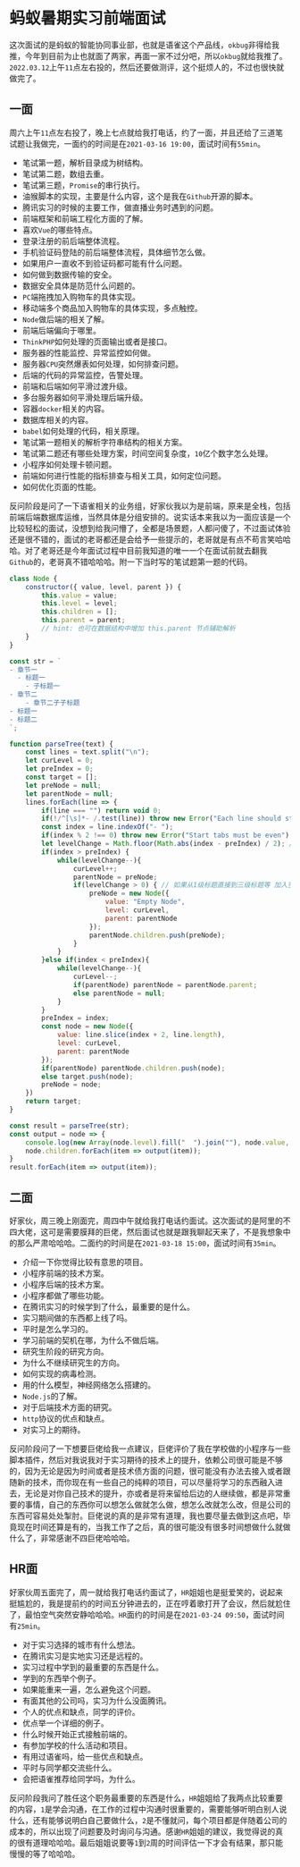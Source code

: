# 蚂蚁暑期实习前端面试
这次面试的是蚂蚁的智能协同事业部，也就是语雀这个产品线，`okbug`非得给我推，今年到目前为止也就面了两家，再面一家不过分吧，所以`okbug`就给我推了。`2022.03.12`上午`11`点左右投的，然后还要做测评，这个挺烦人的，不过也很快就做完了。

## 一面
周六上午`11`点左右投了，晚上七点就给我打电话，约了一面，并且还给了三道笔试题让我做完，一面约的时间是在`2021-03-16 19:00`，面试时间有`55min`。

* 笔试第一题，解析目录成为树结构。
* 笔试第二题，数组去重。
* 笔试第三题，`Promise`的串行执行。
* 油猴脚本的实现，主要是什么内容，这个是我在`Github`开源的脚本。
* 腾讯实习的时候的主要工作，做直播业务时遇到的问题。
* 前端框架和前端工程化方面的了解。
* 喜欢`Vue`的哪些特点。
* 登录注册的前后端整体流程。
* 手机验证码登陆的前后端整体流程，具体细节怎么做。
* 如果用户一直收不到验证码都可能有什么问题。
* 如何做到数据传输的安全。
* 数据安全具体是防范什么问题的。
* `PC`端拖拽加入购物车的具体实现。
* 移动端多个商品加入购物车的具体实现，多点触控。
* `Node`做后端的相关了解。
* 前端后端偏向于哪里。
* `ThinkPHP`如何处理的页面输出或者是接口。
* 服务器的性能监控、异常监控如何做。
* 服务器`CPU`突然爆表如何处理，如何排查问题。
* 后端的代码的异常监控，告警处理。
* 前端和后端如何平滑过渡升级。
* 多台服务器如何平滑处理后端升级。
* 容器`docker`相关的内容。
* 数据库相关的内容。
* `babel`如何处理的代码，相关原理。
* 笔试第一题相关的解析字符串结构的相关方案。
* 笔试第二题还有哪些处理方案，时间空间复杂度，`10`亿个数字怎么处理。
* 小程序如何处理卡顿问题。
* 前端如何进行性能的指标排查与相关工具，如何定位问题。
* 如何优化页面的性能。

反问阶段是问了一下语雀相关的业务组，好家伙我以为是前端，原来是全栈，包括前端后端数据库运维，当然具体是分组安排的。说实话本来我以为一面应该是一个比较轻松的面试，没想到给我问懵了，全都是场景题，人都问傻了，不过面试体验还是很不错的，面试的老哥都还是会给予一些提示的，老哥就是有点不苟言笑哈哈哈。对了老哥还是今年面试过程中目前我知道的唯一一个在面试前就去翻我`Github`的，老哥真不错哈哈哈。附一下当时写的笔试题第一题的代码。

```javascript
class Node {
    constructor({ value, level, parent }) {
        this.value = value;
        this.level = level;
        this.children = [];
        this.parent = parent;
        // hint: 也可在数据结构中增加 this.parent 节点辅助解析
    }
}

const str = `
- 章节一
  - 标题一
    - 子标题一
- 章节二
    - 章节二子子标题
- 标题一
- 标题二
`;

function parseTree(text) {
    const lines = text.split("\n");
    let curLevel = 0;
    let preIndex = 0;
    const target = [];
    let preNode = null;
    let parentNode = null;
    lines.forEach(line => {
        if(line === "") return void 0;
        if(!/^[\s]*- /.test(line)) throw new Error("Each line should start with - ");
        const index = line.indexOf("- ");
        if(index % 2 !== 0) throw new Error("Start tabs must be even");
        let levelChange = Math.floor(Math.abs(index - preIndex) / 2); // 层级变动
        if(index > preIndex) {
            while(levelChange--){
                curLevel++;
                parentNode = preNode;
                if(levelChange > 0) { // 如果从1级标题直接到三级标题等 加入空节点
                    preNode = new Node({
                        value: "Empty Node",
                        level: curLevel,
                        parent: parentNode
                    });
                    parentNode.children.push(preNode);
                }
            }
        }else if(index < preIndex){
            while(levelChange--){
                curLevel--;
                if(parentNode) parentNode = parentNode.parent;
                else parentNode = null;
            }
        } 
        preIndex = index;
        const node = new Node({
            value: line.slice(index + 2, line.length), 
            level: curLevel, 
            parent: parentNode
        });
        if(parentNode) parentNode.children.push(node);
        else target.push(node);
        preNode = node;
    })
    return target;
}

const result = parseTree(str);
const output = node => {
    console.log(new Array(node.level).fill("  ").join(""), node.value, node.level);
    node.children.forEach(item => output(item));
}
result.forEach(item => output(item));
```

## 二面
好家伙，周三晚上刚面完，周四中午就给我打电话约面试。这次面试的是阿里的不四大佬，这可是需要膜拜的巨佬，然后面试也就是跟我聊起天来了，不是我想象中的那么严肃哈哈哈。二面约的时间是在`2021-03-18 15:00`，面试时间有`35min`。

* 介绍一下你觉得比较有意思的项目。
* 小程序前端的技术方案。
* 小程序后端的技术方案。
* 小程序都做了哪些功能。
* 在腾讯实习的时候学到了什么，最重要的是什么。
* 实习期间做的东西都上线了吗。
* 平时是怎么学习的。
* 学习前端的契机在哪，为什么不做后端。
* 研究生阶段的研究方向。
* 为什么不继续研究生的方向。
* 如何实现的病毒检测。
* 用的什么模型，神经网络怎么搭建的。
* `Node.js`的了解。
* 对于后端技术方面的研究。
* `http`协议的优点和缺点。
* 对实习上的期待。

反问阶段问了一下想要巨佬给我一点建议，巨佬评价了我在学校做的小程序与一些脚本插件，然后对我说我对于实习期待的技术上的提升，依赖公司很可能是不够的，因为无论是因为时间或者是技术债方面的问题，很可能没有办法去接入或者跟随新的技术，而你现在有一些自己的纯粹的项目，可以尽量将学习的东西融入进去，无论是对你自己技术的提升，亦或者是将来留给后边的人继续做，都是非常重要的事情，自己的东西你可以想怎么做就怎么做，想怎么改就怎么改，但是公司的东西可容易处处掣肘。巨佬说的真的是非常有道理，我也要尽量去做到这点吧，毕竟现在时间还算是有的，当我工作了之后，真的很可能没有很多时间想做什么就做什么了，非常感谢不四巨佬哈哈哈。

## HR面
好家伙周五面完了，周一就给我打电话约面试了，`HR`姐姐也是挺爱笑的，说起来挺尴尬的，我是提前约的时间五分钟进去的，正在哼着歌打开了会议，然后就尬住了，最怕空气突然安静哈哈哈。`HR`面约的时间是在`2021-03-24 09:50`，面试时间有`25min`。

* 对于实习选择的城市有什么想法。
* 在腾讯实习是实地实习还是远程的。
* 实习过程中学到的最重要的东西是什么。
* 学到的东西举个例子。
* 如果能重来一遍，怎么避免这个问题。
* 有面其他的公司吗，实习为什么没面腾讯。
* 个人的优点和缺点，同学的评价。
* 优点举一个详细的例子。
* 什么时候开始正式接触前端的。
* 有参加学校的什么活动和项目。
* 有用过语雀吗，给一些优点和缺点。
* 平时与同学都交流些什么。
* 会把语雀推荐给同学吗，为什么。

反问阶段我问了胜任这个职务最重要的东西是什么，`HR`姐姐给了我两点比较重要的内容，`1`是学会沟通，在工作的过程中沟通时很重要的，需要能够听明白别人说什么，还有能够说明白自己要做什么，`2`是不懂就问，每个项目都是伴随着公司的成本的，所以出现了问题要及时询问与沟通。感谢`HR`姐姐的建议，我觉得说的真的很有道理哈哈哈。最后姐姐说要等`1`到`2`周的时间评估一下才会有结果，那只能慢慢的等了哈哈哈。



